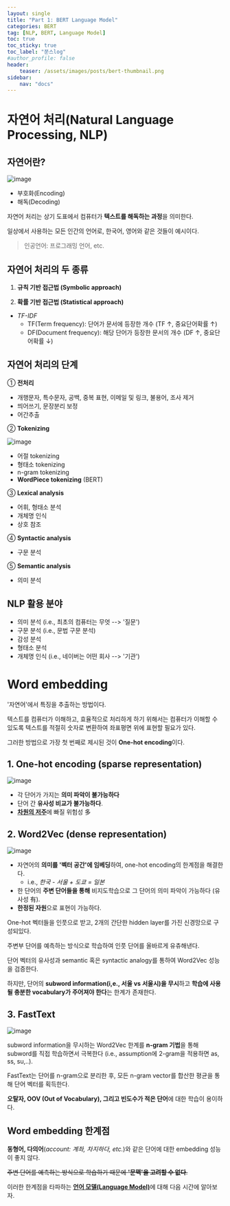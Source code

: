 ```yaml
---
layout: single
title: "Part 1: BERT Language Model"
categories: BERT
tag: [NLP, BERT, Language Model]
toc: true
toc_sticky: true
toc_label: "쭌스log"
#author_profile: false
header:
    teaser: /assets/images/posts/bert-thumbnail.png
sidebar:
    nav: "docs"
---
```


# 자연어 처리(Natural Language Processing, NLP)
## 자연어란?
![image](https://user-images.githubusercontent.com/39285147/183526289-0d7a43a8-f329-4ed1-9e0b-31259a32fe6f.png)

- 부호화(Encoding)
- 해독(Decoding)

자연어 처리는 상기 도표에서 컴퓨터가 **텍스트를 해독하는 과정**을 의미한다.

일상에서 사용하는 모든 인간의 언어로, 한국어, 영어와 같은 것들이 예시이다.

> 인공언어: 프로그래밍 언어, etc.

## 자연어 처리의 두 종류
1. **규칙 기반 접근법 (Symbolic approach)**

2. **확률 기반 접근법 (Statistical approach)**
- *TF-IDF*
  - TF(Term frequency): 단어가 문서에 등장한 개수 (TF ↑, 중요단어확률 ↑)
  - DF(Document frequency): 해당 단어가 등장한 문서의 개수 (DF ↑, 중요단어확률 ↓)

## 자연어 처리의 단계
① **전처리**

- 개행문자, 특수문자, 공백, 중복 표현, 이메일 및 링크, 불용어, 조사 제거
- 띄어쓰기, 문장분리 보정
- 어간추출

② **Tokenizing**

![image](https://user-images.githubusercontent.com/39285147/183527388-2369aaca-6791-42d0-821b-1e09460d713f.png)

- 어절 tokenizing
- 형태소 tokenizing
- n-gram tokenizing
- **WordPiece tokenizing** (BERT)

③ **Lexical analysis**

- 어휘, 형태소 분석
- 개체명 인식
- 상호 참조

④ **Syntactic analysis**

- 구문 분석

⑤ **Semantic analysis**

- 의미 분석

## NLP 활용 분야
- 의미 분석 (i.e., 최초의 컴퓨터는 무엇 --> '질문')
- 구문 분석 (i.e., 문법 구문 분석)
- 감성 분석
- 형태소 분석
- 개체명 인식 (i.e., 네이버는 어떤 회사 --> '기관')

# Word embedding
'자연어'에서 특징을 추출하는 방법이다.

텍스트를 컴퓨터가 이해하고, 효율적으로 처리하게 하기 위해서는 컴퓨터가 이해할 수 있도록 텍스트를 적절히 숫자로 변환하여 좌표평면 위에 표현할 필요가 있다.

그러한 방법으로 가장 첫 번째로 제시된 것이 **One-hot encoding**이다.

## 1. **One-hot encoding** (sparse representation)
![image](https://user-images.githubusercontent.com/39285147/183528088-8343c972-2c27-4f45-812b-3259e39e2151.png)

- 각 단어가 가지는 **의미 파악이 불가능하다**
- 단어 간 **유사성 비교가 불가능하다**.
- [**차원의 저주**](https://github.com/hchoi256/ai-terms)에 빠질 위험성 多

## 2. Word2Vec (dense representation)
![image](https://user-images.githubusercontent.com/39285147/183535690-05358c7b-a9ba-4893-8959-53e36b521513.png)

- 자연어의 **의미를 '벡터 공간'에 임베딩**하여, one-hot encoding의 한계점을 해결한다.
  - i.e., *한국 - 서울 + 도쿄 = 일본*
- 한 단어의 **주변 단어들을 통해** 비지도학습으로 그 단어의 의미 파악이 가능하다 (유사성 有).
- **한정된 자원**으로 표현이 가능하다.

One-hot 벡터들을 인풋으로 받고, 2개의 간단한 hidden layer를 가진 신경망으로 구성되있다.

주변부 단어를 예측하는 방식으로 학습하여 인풋 단어를 올바르게 유츄해낸다.

단어 벡터의 유사성과 semantic 혹은 syntactic analogy를 통하여 Word2Vec 성능을 검증한다.

하지만, 단어의 **subword information(i,e., 서울 vs 서울시)을 무시**하고 **학습에 사용될 충분한 vocabulary가 주어져야 한다**는 한계가 존재한다.

## 3. FastText
![image](https://user-images.githubusercontent.com/39285147/183534835-d42db067-905f-483d-a738-e437e4dc4e78.png)

subword information을 무시하는 Word2Vec 한계를 **n-gram 기법**을 통해 subword를 직접 학습하면서 극복한다 (i.e., assumption에 2-gram을 적용하면 as, ss, su,..).

FastText는 단어를 n-gram으로 분리한 후, 모든 n-gram vector를 합산한 평균을 통해 단어 벡터를 획득한다.

**오탈자, OOV (Out of Vocabulary), 그리고 빈도수가 적은 단어**에 대한 학습이 용이하다.

## Word embedding 한계점
**동형어, 다의어**(*account: 계좌, 차지하다, etc.*)와 같은 단어에 대한 embedding 성능이 좋지 않다.

~~주변 단어를 예측하는 방식으로 학습하기 때문에 **'문맥'을 고려할 수 없다**.~~

이러한 한계점을 타파하는 [**언어 모델(Language Model)**](https://hchoi256.github.io/nlp/bert-2/)에 대해 다음 시간에 알아보자.
